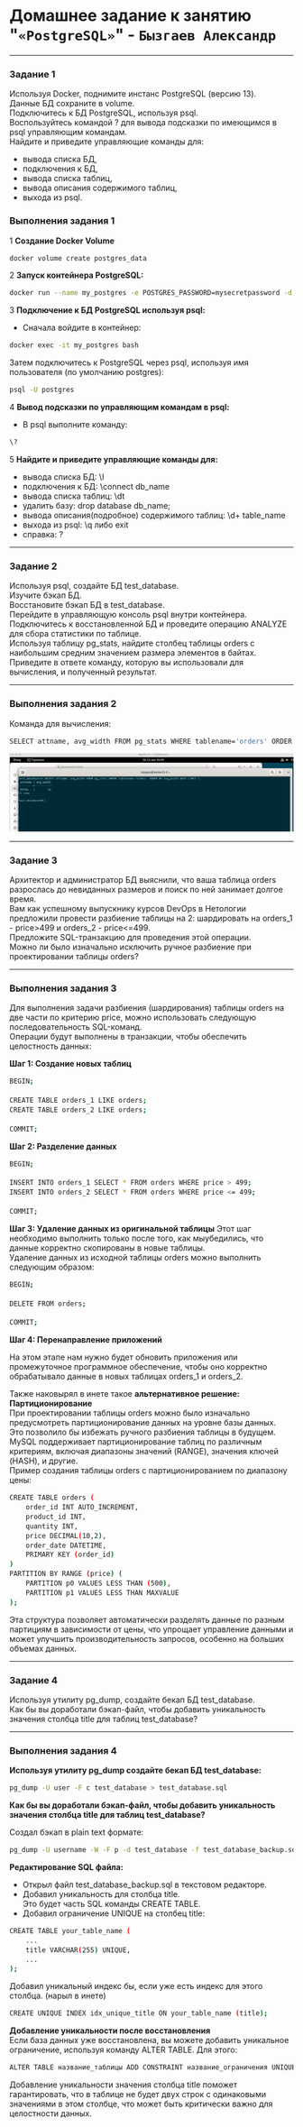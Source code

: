 # Домашнее задание к занятию "`«PostgreSQL»`" - `Бызгаев Александр`

---

### Задание 1

Используя Docker, поднимите инстанс PostgreSQL (версию 13).   
Данные БД сохраните в volume.  
Подключитесь к БД PostgreSQL, используя psql.  
Воспользуйтесь командой \? для вывода подсказки по имеющимся в psql управляющим командам.  
Найдите и приведите управляющие команды для:
- вывода списка БД,  
- подключения к БД,  
- вывода списка таблиц,  
- вывода описания содержимого таблиц,  
- выхода из psql.  

### Выполнения задания 1

1 **Создание Docker Volume**    
```bash
docker volume create postgres_data
```
2 **Запуск контейнера PostgreSQL:**      
```bash
docker run --name my_postgres -e POSTGRES_PASSWORD=mysecretpassword -d -p 5432:5432 -v postgres_data:/var/lib/postgresql/data postgres:13
```
3 **Подключение к БД PostgreSQL используя psql:**       
  - Сначала войдите в контейнер:  
```bash
docker exec -it my_postgres bash  
```
Затем подключитесь к PostgreSQL через psql, используя имя пользователя (по умолчанию postgres):  
```bash
psql -U postgres
```
4 **Вывод подсказки по управляющим командам в psql:**  
  - В psql выполните команду:
```bash
\?
```
5 **Найдите и приведите управляющие команды для:** 
  - вывода списка БД: \l  
  - подключения к БД: \connect db_name  
  - вывода списка таблиц: \dt  
  - удалить базу: drop database db_name;  
  - вывода описания(подробное) содержимого таблиц: \d+ table_name  
  - выхода из psql: \q либо exit  
  - справка: \?  

----

### Задание 2

Используя psql, создайте БД test_database.  
Изучите бэкап БД.  
Восстановите бэкап БД в test_database.  
Перейдите в управляющую консоль psql внутри контейнера.  
Подключитесь к восстановленной БД и проведите операцию ANALYZE для сбора статистики по таблице.  
Используя таблицу pg_stats, найдите столбец таблицы orders с наибольшим средним значением размера элементов в байтах.  
Приведите в ответе команду, которую вы использовали для вычисления, и полученный результат.  

----

### Выполнения задания 2  

Команда для вычисления:
```bash
SELECT attname, avg_width FROM pg_stats WHERE tablename='orders' ORDER BY avg_width DESC LIMIT 1;
```

![image.jpg](https://github.com/Byzgaev-I/PostgreSQL/blob/main/2.png)


----

### Задание 3

Архитектор и администратор БД выяснили, что ваша таблица orders разрослась до невиданных размеров и поиск по ней занимает долгое время.   
Вам как успешному выпускнику курсов DevOps в Нетологии предложили провести разбиение таблицы на 2: шардировать на orders_1 - price>499 и orders_2 - price<=499.  
Предложите SQL-транзакцию для проведения этой операции.  
Можно ли было изначально исключить ручное разбиение при проектировании таблицы orders?

----

### Выполнения задания 3

Для выполнения задачи разбиения (шардирования) таблицы orders на две части по критерию price, можно использовать следующую последовательность SQL-команд.  
Операции будут выполнены в транзакции, чтобы обеспечить целостность данных:  

**Шаг 1: Создание новых таблиц**

```bash
BEGIN;

CREATE TABLE orders_1 LIKE orders;
CREATE TABLE orders_2 LIKE orders;

COMMIT;

```
**Шаг 2: Разделение данных**

```bash
BEGIN;

INSERT INTO orders_1 SELECT * FROM orders WHERE price > 499;
INSERT INTO orders_2 SELECT * FROM orders WHERE price <= 499;

COMMIT;
```
**Шаг 3:  Удаление данных из оригинальной таблицы**
Этот шаг необходимо выполнить только после того, как мыубедились, что данные корректно скопированы в новые таблицы.   
Удаление данных из исходной таблицы orders можно выполнить следующим образом: 

```bash
BEGIN;

DELETE FROM orders;

COMMIT;
```

**Шаг 4:  Перенаправление приложений**

На этом этапе нам нужно будет обновить приложения или промежуточное программное обеспечение, чтобы оно корректно обрабатывало данные в новых таблицах orders_1 и orders_2.

Также наковырял в инете такое **альтернативное решение:  Партиционирование**  
При проектировании таблицы orders можно было изначально предусмотреть партиционирование данных на уровне базы данных.  
Это позволило бы избежать ручного разбиения таблицы в будущем. MySQL поддерживает партиционирование таблиц по различным критериям, включая диапазоны значений (RANGE), значения ключей (HASH), и другие.  
Пример создания таблицы orders с партиционированием по диапазону цены:  

```bash
CREATE TABLE orders (
    order_id INT AUTO_INCREMENT,
    product_id INT,
    quantity INT,
    price DECIMAL(10,2),
    order_date DATETIME,
    PRIMARY KEY (order_id)
)
PARTITION BY RANGE (price) (
    PARTITION p0 VALUES LESS THAN (500),
    PARTITION p1 VALUES LESS THAN MAXVALUE
);

```
Эта структура позволяет автоматически разделять данные по разным партициям в зависимости от цены, что упрощает управление данными и может улучшить производительность запросов, особенно на больших объемах данных.

----

### Задание 4

Используя утилиту pg_dump, создайте бекап БД test_database.  
Как бы вы доработали бэкап-файл, чтобы добавить уникальность значения столбца title для таблиц test_database?  

----

### Выполнения задания 4

 **Используя утилиту pg_dump создайте бекап БД test_database:**

```bash
pg_dump -U user -F c test_database > test_database.sql
```

**Как бы вы доработали бэкап-файл, чтобы добавить уникальность значения столбца title для таблиц test_database?**

Создал бэкап в plain text формате:
```bash
pg_dump -U username -W -F p -d test_database -f test_database_backup.sql
```
**Редактирование SQL файла:**

- Открыл файл test_database_backup.sql в текстовом редакторе.      
- Добавил уникальность для столбца title.      
  Это будет часть SQL команды CREATE TABLE.    
- Добавил ограничение UNIQUE на столбец title:    
```bash
CREATE TABLE your_table_name (
    ...
    title VARCHAR(255) UNIQUE,
    ...
);
```
Добавил уникальный индекс бы, если уже есть индекс для этого столбца. (нарыл в инете)
```bash
CREATE UNIQUE INDEX idx_unique_title ON your_table_name (title);  
```

 **Добавление уникальности после восстановления**  
 Если база данных уже восстановлена, вы можете добавить уникальное ограничение, используя команду ALTER TABLE. Для этого:    
 
 ```bash
ALTER TABLE название_таблицы ADD CONSTRAINT название_ограничения UNIQUE (title);
```
Добавление уникальности значения столбца title поможет гарантировать, что в таблице не будет двух строк с одинаковыми значениями в этом столбце, что может быть критически важно для целостности данных.


















